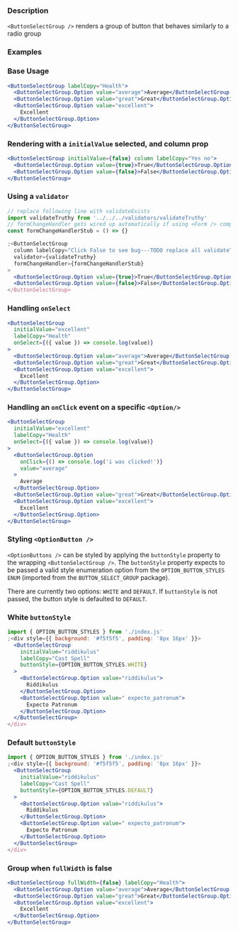 ### Description

`<ButtonSelectGroup />` renders a group of button that behaves similarly to a radio group

### Examples

### Base Usage

```jsx
<ButtonSelectGroup labelCopy="Health">
  <ButtonSelectGroup.Option value="average">Average</ButtonSelectGroup.Option>
  <ButtonSelectGroup.Option value="great">Great</ButtonSelectGroup.Option>
  <ButtonSelectGroup.Option value="excellent">
    Excellent
  </ButtonSelectGroup.Option>
</ButtonSelectGroup>
```

### Rendering with a `initialValue` selected, and column prop

```jsx
<ButtonSelectGroup initialValue={false} column labelCopy="Yes no">
  <ButtonSelectGroup.Option value={true}>True</ButtonSelectGroup.Option>
  <ButtonSelectGroup.Option value={false}>False</ButtonSelectGroup.Option>
</ButtonSelectGroup>
```

### Using a `validator`

```jsx
// replace following line with validateExists
import validateTruthy from '../../../validators/validateTruthy'
// formChangeHandler gets wired up automatically if using <Form /> component
const formChangeHandlerStub = () => {}

;<ButtonSelectGroup
  column labelCopy="Click False to see bug---TODO replace all validateTruthy with validateExists"
  validator={validateTruthy}
  formChangeHandler={formChangeHandlerStub}
>
  <ButtonSelectGroup.Option value={true}>True</ButtonSelectGroup.Option>
  <ButtonSelectGroup.Option value={false}>False</ButtonSelectGroup.Option>
</ButtonSelectGroup>
```

### Handling `onSelect`

```jsx
<ButtonSelectGroup
  initialValue="excellent"
  labelCopy="Health"
  onSelect={({ value }) => console.log(value)}
>
  <ButtonSelectGroup.Option value="average">Average</ButtonSelectGroup.Option>
  <ButtonSelectGroup.Option value="great">Great</ButtonSelectGroup.Option>
  <ButtonSelectGroup.Option value="excellent">
    Excellent
  </ButtonSelectGroup.Option>
</ButtonSelectGroup>
```

### Handling an `onClick` event on a specific `<Option/>`

```jsx
<ButtonSelectGroup
  initialValue="excellent"
  labelCopy="Health"
  onSelect={({ value }) => console.log(value)}
>
  <ButtonSelectGroup.Option
    onClick={() => console.log('i was clicked!')}
    value="average"
  >
    Average
  </ButtonSelectGroup.Option>
  <ButtonSelectGroup.Option value="great">Great</ButtonSelectGroup.Option>
  <ButtonSelectGroup.Option value="excellent">
    Excellent
  </ButtonSelectGroup.Option>
</ButtonSelectGroup>
```

### Styling `<OptionButton />`

`<OptionButtons />` can be styled by applying the `buttonStyle` property to the wrapping `<ButtonSelectGroup />`. The `buttonStyle` property expects to be passed a valid style enumeration option from the `OPTION_BUTTON_STYLES` `ENUM` (imported from the `BUTTON_SELECT_GROUP` package).

There are currently two options: `WHITE` and `DEFAULT`. If `buttonStyle` is not passed, the button style is defaulted to `DEFAULT`.

### White `buttonStyle`

```jsx
import { OPTION_BUTTON_STYLES } from './index.js'
;<div style={{ background: '#f5f5f5', padding: '8px 16px' }}>
  <ButtonSelectGroup
    initialValue="riddikulus"
    labelCopy="Cast Spell"
    buttonStyle={OPTION_BUTTON_STYLES.WHITE}
  >
    <ButtonSelectGroup.Option value="riddikulus">
      Riddikulus
    </ButtonSelectGroup.Option>
    <ButtonSelectGroup.Option value=" expecto_patronum">
      Expecto Patronum
    </ButtonSelectGroup.Option>
  </ButtonSelectGroup>
</div>
```

### Default `buttonStyle`

```jsx
import { OPTION_BUTTON_STYLES } from './index.js'
;<div style={{ background: '#f5f5f5', padding: '8px 16px' }}>
  <ButtonSelectGroup
    initialValue="riddikulus"
    labelCopy="Cast Spell"
    buttonStyle={OPTION_BUTTON_STYLES.DEFAULT}
  >
    <ButtonSelectGroup.Option value="riddikulus">
      Riddikulus
    </ButtonSelectGroup.Option>
    <ButtonSelectGroup.Option value=" expecto_patronum">
      Expecto Patronum
    </ButtonSelectGroup.Option>
  </ButtonSelectGroup>
</div>
```

### Group when `fullWidth` is false

```jsx
<ButtonSelectGroup fullWidth={false} labelCopy="Health">
  <ButtonSelectGroup.Option value="average">Average</ButtonSelectGroup.Option>
  <ButtonSelectGroup.Option value="great">Great</ButtonSelectGroup.Option>
  <ButtonSelectGroup.Option value="excellent">
    Excellent
  </ButtonSelectGroup.Option>
</ButtonSelectGroup>
```
